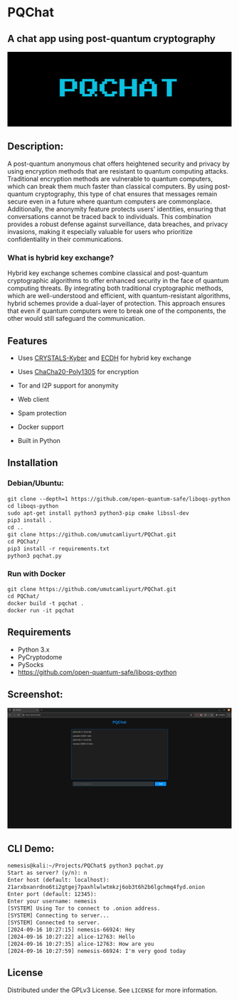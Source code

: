 # PQChat
## A chat app using post-quantum cryptography

<img src="banner.png" width="1300">

<!-- DESCRIPTION -->
## Description:

A post-quantum anonymous chat offers heightened security and privacy by using encryption methods that are resistant to quantum computing attacks. Traditional encryption methods are vulnerable to quantum computers, which can break them much faster than classical computers. By using post-quantum cryptography, this type of chat ensures that messages remain secure even in a future where quantum computers are commonplace. Additionally, the anonymity feature protects users' identities, ensuring that conversations cannot be traced back to individuals. This combination provides a robust defense against surveillance, data breaches, and privacy invasions, making it especially valuable for users who prioritize confidentiality in their communications.

### What is hybrid key exchange?

Hybrid key exchange schemes combine classical and post-quantum cryptographic algorithms to offer enhanced security in the face of quantum computing threats. By integrating both traditional cryptographic methods, which are well-understood and efficient, with quantum-resistant algorithms, hybrid schemes provide a dual-layer of protection. This approach ensures that even if quantum computers were to break one of the components, the other would still safeguard the communication.

<!-- FEATURES -->
## Features

- Uses [CRYSTALS-Kyber](https://en.wikipedia.org/wiki/Kyber) and [ECDH](https://en.wikipedia.org/wiki/Elliptic-curve_Diffie%E2%80%93Hellman) for hybrid key exchange

- Uses [ChaCha20-Poly1305](https://en.wikipedia.org/wiki/ChaCha20-Poly1305) for encryption

- Tor and I2P support for anonymity

- Web client

- Spam protection

- Docker support

- Built in Python

<!-- INSTALLATION -->
## Installation

### Debian/Ubuntu:

    git clone --depth=1 https://github.com/open-quantum-safe/liboqs-python
    cd liboqs-python
    sudo apt-get install python3 python3-pip cmake libssl-dev
    pip3 install .
    cd ..
    git clone https://github.com/umutcamliyurt/PQChat.git
    cd PQChat/
    pip3 install -r requirements.txt
    python3 pqchat.py

### Run with Docker

    git clone https://github.com/umutcamliyurt/PQChat.git
    cd PQChat/
    docker build -t pqchat .
    docker run -it pqchat

<!-- REQUIREMENTS -->
## Requirements

- Python 3.x
- PyCryptodome
- PySocks
- https://github.com/open-quantum-safe/liboqs-python

<!-- SCREENSHOT -->
## Screenshot:

![screenshot](screenshot.png)


<!-- DEMO -->
## CLI Demo:
```
nemesis@kali:~/Projects/PQChat$ python3 pqchat.py 
Start as server? (y/n): n
Enter host (default: localhost): 21arxbxanrdno6ti2gtgej7paxhlwlwtmkzj6ob3t6h2b6lgchmq4fyd.onion
Enter port (default: 12345): 
Enter your username: nemesis
[SYSTEM] Using Tor to connect to .onion address.
[SYSTEM] Connecting to server...
[SYSTEM] Connected to server.
[2024-09-16 10:27:15] nemesis-66924: Hey
[2024-09-16 10:27:22] alice-12763: Hello
[2024-09-16 10:27:35] alice-12763: How are you
[2024-09-16 10:27:59] nemesis-66924: I'm very good today
```

<!-- LICENSE -->
## License

Distributed under the GPLv3 License. See `LICENSE` for more information.

